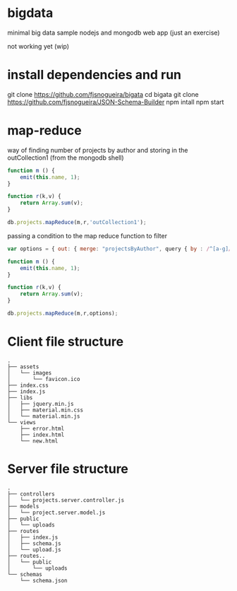 # bigdata
minimal big data sample nodejs and mongodb web app (just an exercise)

not working yet (wip)

# install dependencies and run

git clone https://github.com/fjsnogueira/bigata
cd bigata
git clone https://github.com/fjsnogueira/JSON-Schema-Builder
npm intall
npm start


map-reduce
==========

way of finding number of projects by author and storing in the outCollection1 (from the mongodb shell)

```javascript
function m () {
    emit(this.name, 1);
}

function r(k,v) {
    return Array.sum(v);
}

db.projects.mapReduce(m,r,'outCollection1');
```

passing a condition to the map reduce function to filter

```javascript
var options = { out: { merge: "projectsByAuthor", query { by : /^[a-g]/ }};

function m () {
    emit(this.name, 1);
}

function r(k,v) {
    return Array.sum(v);
}

db.projects.mapReduce(m,r,options);
```

Client file structure
======================

```
.
├── assets
│   └── images
│       └── favicon.ico
├── index.css
├── index.js
├── libs
│   ├── jquery.min.js
│   ├── material.min.css
│   └── material.min.js
└── views
    ├── error.html
    ├── index.html
    └── new.html
```


Server file structure
======================

```
.
├── controllers
│   └── projects.server.controller.js
├── models
│   └── project.server.model.js
├── public
│   └── uploads
├── routes
│   ├── index.js
│   ├── schema.js
│   └── upload.js
├── routes..
│   └── public
│       └── uploads
└── schemas
    └── schema.json
```